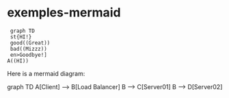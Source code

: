 # exemples-mermaid

<script>
        mermaid.initialize({ startOnLoad: true });
    </script>
```mermaid
 graph TD 
 st{HI!}
 good((Great))
 bad((Mizzz))
 en>Goodbye!]
A((HI))
```

Here is a mermaid diagram:
    <div class="mermaid">
        graph TD 
        A[Client] --> B[Load Balancer] 
        B --> C[Server01] 
        B --> D[Server02]
    </div>


<script src="https://cdn.jsdelivr.net/npm/mermaid/dist/mermaid.min.js"></script>